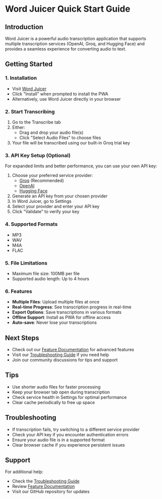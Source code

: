 # Word Juicer Quick Start Guide

## Introduction
Word Juicer is a powerful audio transcription application that supports multiple transcription services (OpenAI, Groq, and Hugging Face) and provides a seamless experience for converting audio to text.

## Getting Started

### 1. Installation
- Visit [Word Juicer](https://wordjuicer.app)
- Click "Install" when prompted to install the PWA
- Alternatively, use Word Juicer directly in your browser

### 2. Start Transcribing
1. Go to the Transcribe tab
2. Either:
   - Drag and drop your audio file(s)
   - Click "Select Audio Files" to choose files
3. Your file will be transcribed using our built-in Groq trial key

### 3. API Key Setup (Optional)
For expanded limits and better performance, you can use your own API key:

1. Choose your preferred service provider:
   - [Groq](https://console.groq.com/keys) (Recommended)
   - [OpenAI](https://platform.openai.com/api-keys)
   - [Hugging Face](https://huggingface.co/settings/tokens)
2. Generate an API key from your chosen provider
3. In Word Juicer, go to Settings
4. Select your provider and enter your API key
5. Click "Validate" to verify your key

### 4. Supported Formats
- MP3
- WAV
- M4A
- FLAC

### 5. File Limitations
- Maximum file size: 100MB per file
- Supported audio length: Up to 4 hours

### 6. Features
- **Multiple Files**: Upload multiple files at once
- **Real-time Progress**: See transcription progress in real-time
- **Export Options**: Save transcriptions in various formats
- **Offline Support**: Install as PWA for offline access
- **Auto-save**: Never lose your transcriptions

## Next Steps
- Check out our [Feature Documentation](./FEATURES.md) for advanced features
- Visit our [Troubleshooting Guide](./TROUBLESHOOTING.md) if you need help
- Join our community discussions for tips and support

## Tips
- Use shorter audio files for faster processing
- Keep your browser tab open during transcription
- Check service health in Settings for optimal performance
- Clear cache periodically to free up space

## Troubleshooting
- If transcription fails, try switching to a different service provider
- Check your API key if you encounter authentication errors
- Ensure your audio file is in a supported format
- Clear browser cache if you experience persistent issues

## Support
For additional help:
- Check the [Troubleshooting Guide](./TROUBLESHOOTING.md)
- Review [Feature Documentation](./FEATURES.md)
- Visit our GitHub repository for updates 